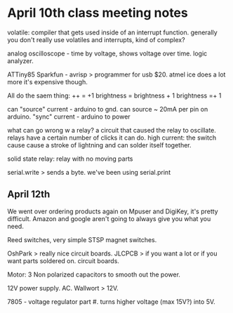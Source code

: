 # April 10th class meeting notes

volatile: compiler that gets used inside of an interrupt function.
generally you don't really use volatiles and interrupts, kind of complex?

analog oscilloscope - time by voltage, shows voltage over time.
logic analyzer.

ATTiny85
Sparkfun - avrisp > programmer for usb $20.
atmel ice does a lot more it's expensive though.

All do the saem thing:
++ = +1
brightness = brightness + 1
brightness =+ 1

can "source" current - arduino to gnd. can source ~ 20mA per pin on arduino.
"sync" current - arduino to power

what can go wrong w a relay?
a circuit that caused the relay to oscillate.
relays have a certain number of clicks it can do.
high current: the switch cause cause a stroke of lightning and can solder itself together.

solid state relay: relay with no moving parts

serial.write > sends a byte. we've been using serial.print

## April 12th

We went over ordering products again on Mpuser and DigiKey, it's pretty difficult.
Amazon and google aren't going to always give you what you need.

Reed switches, very simple STSP magnet switches.

OshPark > really nice circuit boards.
JLCPCB > if you want a lot or if you want parts soldered on. circuit boards.

Motor:
3 Non polarized capacitors to smooth out the power.

12V power supply. AC.
Wallwort > 12V.

7805 - voltage regulator part #. turns higher voltage (max 15V?) into 5V.
